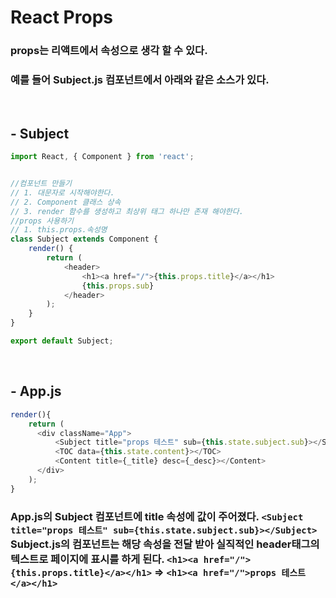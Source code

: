 # React Props

### props는 리액트에서 속성으로 생각 할 수 있다.

### 예를 들어 Subject.js 컴포넌트에서 아래와 같은 소스가 있다.
<br>

## - Subject
```javascript
import React, { Component } from 'react';


//컴포넌트 만들기
// 1. 대문자로 시작해야한다.
// 2. Component 클래스 상속
// 3. render 함수를 생성하고 최상위 태그 하나만 존재 해야한다.
//props 사용하기
// 1. this.props.속성명
class Subject extends Component {
    render() {
        return (
            <header>
                <h1><a href="/">{this.props.title}</a></h1>
                {this.props.sub}
            </header>
        );
    }
}

export default Subject;
```
<br>

## - App.js
```javascript
render(){
    return (
      <div className="App">
          <Subject title="props 테스트" sub={this.state.subject.sub}></Subject>
          <TOC data={this.state.content}></TOC>
          <Content title={_title} desc={_desc}></Content>
      </div>
    );
}
```

### App.js의 Subject 컴포넌트에 title 속성에 값이 주어졌다. `<Subject title="props 테스트" sub={this.state.subject.sub}></Subject>`  Subject.js의 컴포넌트는 해당 속성을 전달 받아 실직적인 header태그의 텍스트로 페이지에 표시를 하게 된다. `<h1><a href="/">{this.props.title}</a></h1>` =>  `<h1><a href="/">props 테스트</a></h1>`
